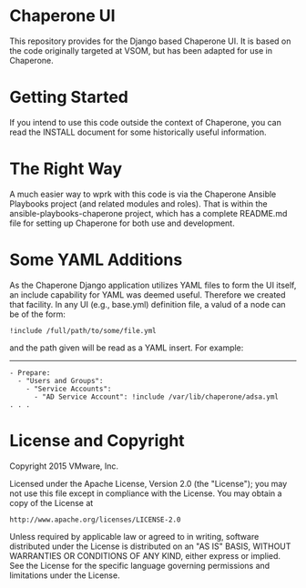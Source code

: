 Chaperone UI
============
This repository provides for the Django based Chaperone UI. It is based
on the code originally targeted at VSOM, but has been adapted for use
in Chaperone.

# Getting Started
If you intend to use this code outside the context of Chaperone, you
can read the INSTALL document for some historically useful information.

# The Right Way
A much easier way to wprk with this code is via the Chaperone Ansible
Playbooks project (and related modules and roles). That is
within the ansible-playbooks-chaperone project, which has a complete
README.md file for setting up Chaperone for both use and development.

# Some YAML Additions
As the Chaperone Django application utilizes YAML files to form the UI
itself, an include capability for YAML was deemed useful. Therefore we
created that facility. In any UI (e.g., base.yml) definition file, a
valud of a node can be of the form:

    !include /full/path/to/some/file.yml

and the path given will be read as a YAML insert. For example:

---
```
- Prepare:
  - "Users and Groups":
    - "Service Accounts":
      - "AD Service Account": !include /var/lib/chaperone/adsa.yml
. . .
```

# License and Copyright
 
Copyright 2015 VMware, Inc.

Licensed under the Apache License, Version 2.0 (the "License");
you may not use this file except in compliance with the License.
You may obtain a copy of the License at

    http://www.apache.org/licenses/LICENSE-2.0

Unless required by applicable law or agreed to in writing, software
distributed under the License is distributed on an "AS IS" BASIS,
WITHOUT WARRANTIES OR CONDITIONS OF ANY KIND, either express or implied.
See the License for the specific language governing permissions and
limitations under the License.

